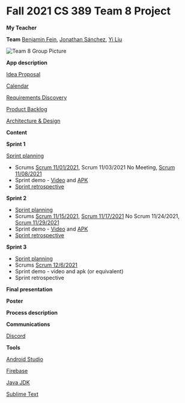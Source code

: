 # Fall 2021 CS 389 Team 8 Project

**My Teacher**

**Team** 
[Benjamin Fein](https://github.com/benfein), [Jonathan Sánchez](https://github.com/Aviel32), [Yi Liu](https://github.com/yl58558p)

![Team 8 Group Picture](./team8picture.png)

**App description**

[Idea Proposal](https://docs.google.com/document/d/1I-gjR3WV-8_1gmvqBqId-87ea66XdRQC2WG-SMUJ6ZA/edit?usp=sharing)

[Calendar](https://calendar.google.com/calendar/u/0?cid=aXZoMmU3NjhzMjRkdGlxZWYwcXZvbzhxcjBAZ3JvdXAuY2FsZW5kYXIuZ29vZ2xlLmNvbQ)

[Requirements Discovery](https://docs.google.com/document/d/1NevII8yfhaMG73RqamSwlt86ltirYKhb_Ih71K-m-lM/edit?usp=sharing)

[Product Backlog](https://docs.google.com/spreadsheets/d/1MFUP4TBV5JwOOgS4QuzjCVLCBh05hf9BYoA37X1-CC0/edit?usp=sharing)

[Architecture & Design](https://docs.google.com/document/d/1i2P2LnL2z2kavDDFKUbuGg2AqfAyUeBr-JljMAaJ9u8/edit?usp=sharing)

**Content**

**Sprint 1**

[Sprint planning](https://docs.google.com/document/d/1TN4bljz4dtk4r5NhxUMJri0XneNecctzZrO5LAMtcd0/edit?usp=sharing)
* Scrums [Scrum 11/01/2021](./scrum-11-01-2021.md), Scrum 11/03/2021 No Meeting, [Scrum 11/08/2021](./scrum-11-08-2021.md)
* Sprint demo - [Video](https://youtu.be/2iMXF9qL-Z4) and [APK](./Team8_Sprint1_app-debug.apk)
* [Sprint retrospective](./Team8-Sprint1-Retro.md)

**Sprint 2**

* [Sprint planning](./sprint2planning.md)
* Scrums [Scrum 11/15/2021](./scrum-11-15-2021.md), [Scrum 11/17/2021](./scrum-11-17-2021.md)
  No Scrum 11/24/2021, [Scrum 11/29/2021](./scrum-11-29-2021.md)
* Sprint demo - [Video](https://youtu.be/7w5Q7flwBTI) and [APK](./sprint2.apk)
* [Sprint retrospective](./Team8-Sprint2-Retro.md)

**Sprint 3** 

* [Sprint planning](./sprint3planning.md)
* Scrums [Scrum 12/6/2021](./scrum-12-06-2021.md)
* Sprint demo - video and apk (or equivalent)
* Sprint retrospective

**Final presentation**

**Poster**

**Process description**

**Communications**

[Discord](https://discord.com)

**Tools**

[Android Studio](https://developer.android.com/studio)

[Firebase](https://firebase.google.com)

[Java JDK](https://www.java.com/en/)

[Sublime Text](https://www.sublimetext.com)
